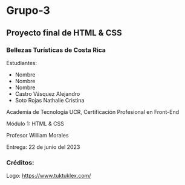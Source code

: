 # Grupo-3
## Proyecto final de HTML & CSS
### Bellezas Turísticas de Costa Rica

Estudiantes:
* Nombre
* Nombre
* Nombre
* Castro Vásquez Alejandro
* Soto Rojas Nathalie Cristina

Academia de Tecnología UCR, Certificación Profesional en Front-End

Módulo 1: HTML & CSS

Profesor William Morales

Entrega: 22 de junio del 2023

### Créditos:
Logo:
https://www.tuktuklex.com/